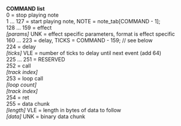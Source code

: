 **COMMAND list**<br>
    0       = stop playing note<br>
    1 … 127 = start playing note, NOTE = note_tab[COMMAND - 1];<br>
  128 … 159 = effect<br>
    *[params]* UNK    = effect specific parameters, format is effect specific<br>
  160 … 223 = delay, TICKS = COMMAND - 159; // see below<br>
  224       = delay<br>
    *[ticks]* VLE     = number of ticks to delay until next event (add 64)<br>
  225 … 251 = RESERVED<br>
  252       = call<br>
    *[track index]*<br>
  253       = loop call<br>
    *[loop count]*<br>
    *[track index]*<br>
  254       = ret<br>
  255       = data chunk<br>
    *[length]* VLE    = length in bytes of data to follow<br>
    *[data]* UNK      = binary data chunk<br>
